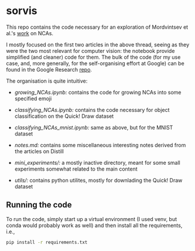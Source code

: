 # sorvis

This repo contains the code necessary for an exploration of Mordvintsev et al.'s
[work](https://distill.pub/2020/selforg/) on NCAs.

I mostly focused on the first two articles in the above thread, seeing as they were the two most relevant for computer vision: the notebook provide simplified (and cleaner) code for them.
The bulk of the code (for my use case, and, more generally, for the self-organising effort at Google) can be found in the Google Research [repo](https://github.com/google-research/self-organising-systems).

The organisation is quite intuitive:

- *growing_NCAs.ipynb:* contains the code for growing NCAs into some specified emoji
- *classifying_NCAs.ipynb:* contains the code necessary for object classification on the Quick! Draw dataset
- *classifying_NCAs_mnist.ipynb:* same as above, but for the MNIST dataset
- *notes.md:* contains some miscellaneous interesting notes derived from the articles on Distill

- *mini_experiments/:* a mostly inactive directory, meant for some small experiments somewhat related to the main content
- *utils/:* contains python utilites, mostly for downlading the Quick! Draw dataset

## Running the code

To run the code, simply start up a virtual environment (I used venv, but conda would probably work as well) and then install all the requirements, i.e.,

```bash
pip install -r requirements.txt 
```
